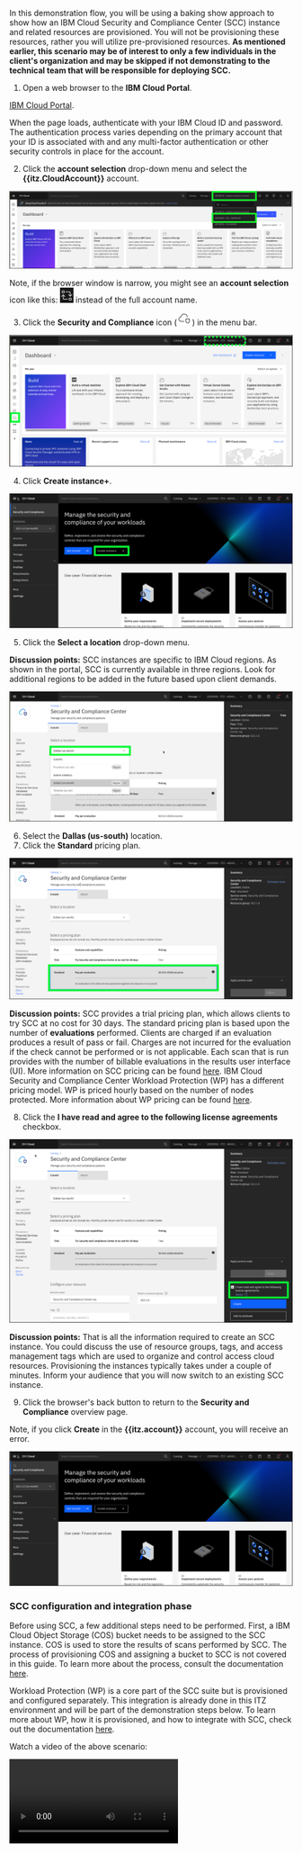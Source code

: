 In this demonstration flow, you will be using a baking show approach to show how an IBM Cloud Security and Compliance Center (SCC) instance and related resources are provisioned. You will not be provisioning these resources, rather you will utilize pre-provisioned resources. **As mentioned earlier, this scenario may be of interest to only a few individuals in the client's organization and may be skipped if not demonstrating to the technical team that will be responsible for deploying SCC.**

1. Open a web browser to the **IBM Cloud Portal**.

<a href="https://cloud.ibm.com" target="_blank">IBM Cloud Portal</a>.

When the page loads, authenticate with your IBM Cloud ID and password. The authentication process varies depending on the primary account that your ID is associated with and any multi-factor authentication or other security controls in place for the account.

2. Click the **account selection** drop-down menu and select the **{{itz.CloudAccount}}** account.

![](../env/_attachments/switchAccount.png)

Note, if the browser window is narrow, you might see an **account selection** icon like this: ![](../env/_attachments/switchAccountIcon.png) instead of the full account name.

3. Click the **Security and Compliance** icon (![](_attachments/sccIcon.png)) in the menu bar.
   
![](_attachments/dashBoard.png)

4. Click **Create instance+**.

![](_attachments/sccOverviewPage.png)

5. Click the **Select a location** drop-down menu.

**Discussion points:** SCC instances are specific to IBM Cloud regions. As shown in the portal, SCC is currently available in three regions. Look for additional regions to be added in the future based upon client demands.

![](_attachments/sccProvision-location.png)

6. Select the **Dallas (us-south)** location.
7. Click the **Standard** pricing plan.

![](_attachments/sccProvision-pricingPlan.png)

**Discussion points:** SCC provides a trial pricing plan, which allows clients to try SCC at no cost for 30 days. The standard pricing plan is based upon the number of **evaluations** performed. Clients are charged if an evaluation produces a result of pass or fail. Charges are not incurred for the evaluation if the check cannot be performed or is not applicable. Each scan that is run provides with the number of billable evaluations in the results user interface (UI). More information on SCC pricing can be found <a href="https://cloud.ibm.com/docs/security-compliance?topic=security-compliance-scc-pricing&interface=ui" target="_blank">here</a>. IBM Cloud Security and Compliance Center Workload Protection (WP) has a different pricing model. WP is priced hourly based on the number of nodes protected. More information about WP pricing can be found <a href="https://cloud.ibm.com/docs/workload-protection?topic=workload-protection-pricing_plans" target="_blank">here</a>.

8. Click the **I have read and agree to the following license agreements** checkbox.

![](_attachments/sccProvision-agreement.png)

**Discussion points:** That is all the information required to create an SCC instance. You could discuss the use of resource groups, tags, and access management tags which are used to organize and control access cloud resources. Provisioning the instances typically takes under a couple of minutes. Inform your audience that you will now switch to an existing SCC instance. 

9. Click the browser's back button to return to the **Security and Compliance** overview page.

Note, if you click **Create** in the **{{itz.account}}** account, you will receive an error. 

![](_attachments/sccOverviewPage2.png)

### SCC configuration and integration phase

Before using SCC, a few additional steps need to be performed. First, a IBM Cloud Object Storage (COS) bucket needs to be assigned to the SCC instance. COS is used to store the results of scans performed by SCC. The process of provisioning COS and assigning a bucket to SCC is not covered in this guide. To learn more about the process, consult the documentation <a href="https://cloud.ibm.com/docs/security-compliance?topic=security-compliance-storage&interface=ui" target="_blank">here</a>.

Workload Protection (WP) is a core part of the SCC suite but is provisioned and configured separately. This integration is already done in this ITZ environment and will be part of the demonstration steps below. To learn more about WP, how it is provisioned, and how to integrate with SCC, check out the documentation <a href="https://cloud.ibm.com/docs/workload-protection?topic=workload-protection-getting-started" target="_blank">here</a>.

Watch a video of the above scenario:

![type:video](./_videos/provisioning.mp4)

